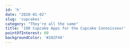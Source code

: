 ```yaml
---
id: 'h'
date: "2020-01-02"
slug: 'cupcakes'
category: "They're all the same"
title: '100 Cupcake Apps for the Cupcake Connoisseur'
pointOfInterest: 60
backgroundColor: '#282F49'
---
```

